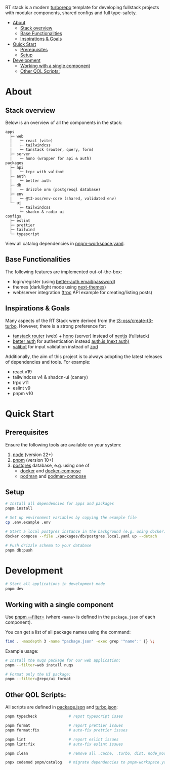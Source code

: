 RT stack is a modern [turborepo](https://turbo.build/repo/docs) template for developing fullstack projects with modular components, shared configs and full type-safety.

- [About](#about)
  - [Stack overview](#stack-overview)
  - [Base Functionalities](#base-functionalities)
  - [Inspirations & Goals](#inspirations--goals)
- [Quick Start](#quick-start)
  - [Prerequisites](#prerequisites)
  - [Setup](#setup)
- [Development](#development)
  - [Working with a single component](#working-with-a-single-component)
  - [Other QOL Scripts:](#other-qol-scripts)

# About

## Stack overview

Below is an overview of all the components in the stack:

```
apps
  ├─ web
  |   ├─ react (vite)
  |   ├─ tailwindcss
  |   └─ tanstack (router, query, form)
  ├─ server
  |   └─ hono (wrapper for api & auth)
packages
  ├─ api
  |   └─ trpc with valibot
  ├─ auth
  |   └─ better auth
  ├─ db
  |   └─ drizzle orm (postgresql database)
  ├─ env
  |   └─ @t3-oss/env-core (shared, validated env)
  └─ ui
      ├─ tailwindcss
      └─ shadcn & radix ui
configs
  ├─ eslint
  ├─ prettier
  ├─ tailwind
  └─ typescript
```

View all catalog dependencies in [pnpm-workspace.yaml](pnpm-workspace.yaml).

## Base Functionalities

The following features are implemented out-of-the-box:

- login/register (using [better-auth email/password](https://www.better-auth.com/docs/authentication/email-password))
- themes (dark/light mode using [next-themes](github.com/pacocoursey/next-themes))
- web/server integration ([trpc](https://trpc.io/docs/quickstart) API example for creating/listing posts)

## Inspirations & Goals

Many aspects of the RT Stack were derived from the [t3-oss/create-t3-turbo](https://github.com/t3-oss/create-t3-turbo).
However, there is a strong preference for:

- [tanstack router](https://tanstack.com/router/latest) (web) + [hono](https://hono.dev) (server) instead of [nextjs](https://nextjs.org) (fullstack)
- [better auth](https://www.better-auth.com) for authentication instead [auth.js (next auth)](https://authjs.dev)
- [valibot](https://valibot.dev) for input validation instead of [zod](https://zod.dev)

Additionally, the aim of this project is to always adopting the latest releases of dependencies and tools. For example:

- react v19
- tailwindcss v4 & shadcn-ui (canary)
- trpc v11
- eslint v9
- pnpm v10

# Quick Start

## Prerequisites

Ensure the following tools are available on your system:

1. [node](https://nodejs.org/en/download) (version 22+)
1. [pnpm](https://pnpm.io/installation) (version 10+)
1. [postgres](https://www.postgresql.org) database, e.g. using one of
   - [docker](https://docs.docker.com/engine/install) and [docker-compose](https://docs.docker.com/compose)
   - [podman](https://podman.io/docs/installation) and [podman-compose](https://github.com/containers/podman-compose)

## Setup

```sh
# Install all dependencies for apps and packages
pnpm install

# Set up environment variables by copying the example file
cp .env.example .env

# Start a local postgres instance in the background (e.g. using docker)
docker compose --file ./packages/db/postgres.local.yaml up --detach

# Push drizzle schema to your database
pnpm db:push
```

# Development

```sh
# Start all applications in development mode
pnpm dev
```

## Working with a single component

Use [pnpm --filter=<name>](https://pnpm.io/filtering) (where `<name>` is defined in the `package.json` of each component).

You can get a list of all package names using the command:

```sh
find . -maxdepth 3 -name "package.json" -exec grep '"name":' {} \;
```

Example usage:

```sh
# Install the nuqs package for our web application:
pnpm --filter=web install nuqs

# Format only the UI package:
pnpm --filter=@repo/ui format
```

## Other QOL Scripts:

All scripts are defined in [package.json](package.json) and [turbo.json](turbo.json):

```sh
pnpm typecheck              # repot typescript isses

pnpm format                 # report prettier issues
pnpm format:fix             # auto-fix prettier issues

pnpm lint                   # report eslint issues
pnpm lint:fix               # auto-fix eslint issues

pnpm clean                  # remove all .cache, .turbo, dist, node_modules

pnpx codemod pnpm/catalog   # migrate dependencies to pnpm-workspace.yaml
```
